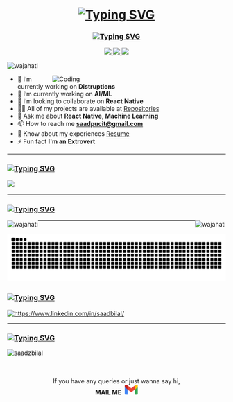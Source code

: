<h1 align="center"><a href="https://git.io/typing-svg"><img src="https://readme-typing-svg.demolab.com?font=Major+Mono+Display&size=40&pause=999999999&color=#FF0000&center=true&vCenter=true&width=900&height=100&lines=Hi+👋,I'm+Saad+Bilal!" alt="Typing SVG" /></a></h1>

<h3 align="center"><a href="https://git.io/typing-svg"><img src="https://readme-typing-svg.demolab.com?font=Major+Mono+Display&size=30&pause=1000&color=#FF0000&center=true&vCenter=true&width=550&height=100&lines=SoftwarE+EngineeR;FulL-StacK+DevelopeR;ML+ExperT" alt="Typing SVG" /></a></h3>
<p align="center">
<a href="https://www.linkedin.com/in/saadbilal/">
  <img height="50" src="https://user-images.githubusercontent.com/46517096/166973395-19676cd8-f8ec-4abf-83ff-da8243505b82.png"/>
</a>
<a href="https://medium.com/@saadpucit">
  <img height="50" src="https://user-images.githubusercontent.com/46517096/166973962-d05d145a-b6a0-4643-bd3d-5ac845679367.png"/>
</a>

<a href="https://www.instagram.com/saadzbilal/">
  <img height="50" src="https://user-images.githubusercontent.com/46517096/166974368-9798f39f-1f46-499c-b14e-81f0a3f83a06.png"/>
</a>
</p>

<p align="left"> <img src="https://komarev.com/ghpvc/?username=wajahati&label=Profile%20views&color=0e75b6&style=for-the-badge" alt="wajahati" /> </p>
<!-- <img align="right" alt="Coding" width="400" src="[https://raw.githubusercontent.com/wajahati/wajahati/main/booting-up-developer-economy-how-tech-startups-are-helping-coders-build-and-test-software-faster.webp](https://raw.githubusercontent.com/wajahati/wajahati/main/booting-up-developer-economy-how-tech-startups-are-helping-coders-build-and-test-software-faster.webp)"> -->

<img align="right" alt="Coding" width="400" src="https://github.com/wajahati/wajahati/blob/main/1_g93P5R81A26P-N03BpCr7A.gif">


+ 🔭 I’m currently working on  **Distruptions**
+ 🌱 I’m currently working on **AI/ML**
+ 👯 I’m looking to collaborate on **React Native**
+ 👨‍💻 All of my projects are available at [Repositories](https://github.com/SaadBilal?tab=repositories)
+ 💬 Ask me about **React Native, Machine Learning**
+ 📫 How to reach me **saadpucit@gmail.com**
+ 📄 Know about my experiences [Resume](https://www.linkedin.com/in/saadbilal/overlay/1580968607740/single-media-viewer/?profileId=ACoAAAkQ9wIBbalNVdjvTfYu-8Hw6yNFzXc7U40)
+ ⚡ Fun fact **I'm an Extrovert**

-------

<h3 align="left"><a href="https://git.io/typing-svg"><img src="https://readme-typing-svg.demolab.com?font=Major+Mono+Display&duration=1&pause=99999999999999&color=7BF7ED&vCenter=true&multiline=true&width=770&height=45&lines=Languages+And+Tools%3A" alt="Typing SVG" /></a></h3>



<!---     
<p align="left"> <a href="https://developer.android.com" target="_blank" rel="noreferrer"> <img src="https://raw.githubusercontent.com/devicons/devicon/master/icons/android/android-original-wordmark.svg" alt="android" width="40" height="40"/> </a> <a href="https://www.w3schools.com/cpp/" target="_blank" rel="noreferrer"> <img src="https://raw.githubusercontent.com/devicons/devicon/master/icons/cplusplus/cplusplus-original.svg" alt="cplusplus" width="40" height="40"/> </a> <a href="https://www.w3schools.com/cs/" target="_blank" rel="noreferrer"> <img src="https://raw.githubusercontent.com/devicons/devicon/master/icons/csharp/csharp-original.svg" alt="csharp" width="40" height="40"/> </a> <a href="https://www.w3schools.com/css/" target="_blank" rel="noreferrer"> <img src="https://raw.githubusercontent.com/devicons/devicon/master/icons/css3/css3-original-wordmark.svg" alt="css3" width="40" height="40"/> </a> <a href="https://dotnet.microsoft.com/" target="_blank" rel="noreferrer"> <img src="https://raw.githubusercontent.com/devicons/devicon/master/icons/dot-net/dot-net-original-wordmark.svg" alt="dotnet" width="40" height="40"/> </a> <a href="https://expressjs.com" target="_blank" rel="noreferrer"> <img src="https://raw.githubusercontent.com/devicons/devicon/master/icons/express/express-original-wordmark.svg" alt="express" width="40" height="40"/> </a> <a href="https://firebase.google.com/" target="_blank" rel="noreferrer"> <img src="https://www.vectorlogo.zone/logos/firebase/firebase-icon.svg" alt="firebase" width="40" height="40"/> </a> <a href="https://flask.palletsprojects.com/" target="_blank" rel="noreferrer"> <img src="https://www.vectorlogo.zone/logos/pocoo_flask/pocoo_flask-icon.svg" alt="flask" width="40" height="40"/> </a> <a href="https://fastapi.tiangolo.com" target="_blank" rel="noreferrer"><img src="https://cdn.worldvectorlogo.com/logos/fastapi-1.svg" width="40" height="40"/> </a> <a href="https://git-scm.com/" target="_blank" rel="noreferrer"><img src="https://www.vectorlogo.zone/logos/git-scm/git-scm-icon.svg" alt="git" width="40" height="40"/> </a> <a href="https://heroku.com" target="_blank" rel="noreferrer"> <img src="https://www.vectorlogo.zone/logos/heroku/heroku-icon.svg" alt="heroku" width="40" height="40"/> </a> <a href="https://www.w3.org/html/" target="_blank" rel="noreferrer"> <img src="https://raw.githubusercontent.com/devicons/devicon/master/icons/html5/html5-original-wordmark.svg" alt="html5" width="40" height="40"/> </a> <a href="https://www.java.com" target="_blank" rel="noreferrer"> <img src="https://raw.githubusercontent.com/devicons/devicon/master/icons/java/java-original.svg" alt="java" width="40" height="40"/> </a> <a href="https://developer.mozilla.org/en-US/docs/Web/JavaScript" target="_blank" rel="noreferrer"> <img src="https://raw.githubusercontent.com/devicons/devicon/master/icons/javascript/javascript-original.svg" alt="javascript" width="40" height="40"/> </a> <a href="https://www.mongodb.com/" target="_blank" rel="noreferrer"> <img src="https://raw.githubusercontent.com/devicons/devicon/master/icons/mongodb/mongodb-original-wordmark.svg" alt="mongodb" width="40" height="40"/> </a> <a href="https://www.mysql.com/" target="_blank" rel="noreferrer"> <img src="https://raw.githubusercontent.com/devicons/devicon/master/icons/mysql/mysql-original-wordmark.svg" alt="mysql" width="40" height="40"/> </a> <a href="https://nodejs.org" target="_blank" rel="noreferrer"> <img src="https://raw.githubusercontent.com/devicons/devicon/master/icons/nodejs/nodejs-original-wordmark.svg" alt="nodejs" width="40" height="40"/> </a> <a href="https://opencv.org/" target="_blank" rel="noreferrer"> <img src="https://www.vectorlogo.zone/logos/opencv/opencv-icon.svg" alt="opencv" width="40" height="40"/> </a> <a href="https://www.oracle.com/" target="_blank" rel="noreferrer"> <img src="https://raw.githubusercontent.com/devicons/devicon/master/icons/oracle/oracle-original.svg" alt="oracle" width="40" height="40"/> </a> <a href="https://postman.com" target="_blank" rel="noreferrer"> <img src="https://www.vectorlogo.zone/logos/getpostman/getpostman-icon.svg" alt="postman" width="40" height="40"/> </a> <a href="https://www.python.org" target="_blank" rel="noreferrer"> <img src="https://raw.githubusercontent.com/devicons/devicon/master/icons/python/python-original.svg" alt="python" width="40" height="40"/> </a> <a href="https://reactjs.org/" target="_blank" rel="noreferrer"> <img src="https://raw.githubusercontent.com/devicons/devicon/master/icons/react/react-original-wordmark.svg" alt="react" width="40" height="40"/> </a> <a href="https://reactnative.dev/" target="_blank" rel="noreferrer"> <img src="https://reactnative.dev/img/header_logo.svg" alt="reactnative" width="40" height="40"/> </a> <a href="https://scikit-learn.org/" target="_blank" rel="noreferrer"> <img src="https://upload.wikimedia.org/wikipedia/commons/0/05/Scikit_learn_logo_small.svg" alt="scikit_learn" width="40" height="40"/> </a> <a href="https://www.tensorflow.org" target="_blank" rel="noreferrer"> <img src="https://www.vectorlogo.zone/logos/tensorflow/tensorflow-icon.svg" alt="tensorflow" width="40" height="40"/> </a> <a href="https://www.typescriptlang.org/" target="_blank" rel="noreferrer"> <img src="https://raw.githubusercontent.com/devicons/devicon/master/icons/typescript/typescript-original.svg" alt="typescript" width="40" height="40"/> </a> </p>
-->

<p align="left">
  <a href="https://www.linkedin.com/in/saadbilal/">
    <img src="https://skillicons.dev/icons?i=html,css,js,express,nodejs,cs,cpp,c,java,py,firebase,mongodb,mysql,tensorflow,heroku,postman,fastapi,flask,dotnet,react,eclipse,git&perline=11" />
  </a>
</p>

-------

<h3 align="left"><a href="https://git.io/typing-svg"><img src="https://readme-typing-svg.demolab.com?font=Major+Mono+Display&duration=1&pause=99999999999999&color=7BF7ED&vCenter=true&multiline=true&width=770&height=45&lines=%F0%9F%93%8A+GitHub+Stats%3A" alt="Typing SVG" /></a></h3>


<!--[![GitHub Streak](https://streak-stats.demolab.com?user=wajahati&theme=vue&hide_border=true&border_radius=20&border=000000&stroke=7BF7ED&ring=7BF7ED&fire=7BF7ED&currStreakNum=7BF7ED&sideNums=7BF7ED&currStreakLabel=7BF7ED&sideLabels=7BF7ED&dates=7BF7ED&excludeDaysLabel=7BF7ED&background=45%2C00121D%2C1F3F3C)](https://git.io/streak-stats)-->

<p><img align="left" src="https://streak-stats.demolab.com?user=wajahati&theme=vue&hide_border=true&type=svg-xml&background=45%2C00121D%2C1F3F3C&border=000000&stroke=7BF7ED&ring=7BF7ED&fire=7BF7ED&currStreakNum=7BF7ED&sideNums=7BF7ED&currStreakLabel=7BF7ED&sideLabels=7BF7ED&dates=7BF7ED&excludeDaysLabel=7BF7ED&border_radius=20" alt="wajahati" /></p>
<!-- <p>&nbsp;<img align="right" src="https://github-readme-stats.vercel.app/api?username=wajahati&theme=slateorange&hide_border=false&include_all_commits=true&count_private=true" alt="muhammedh-shadir" /></p>&border_radius=20 -->
<p><img align="right" src="https://github-readme-stats.vercel.app/api/top-langs/?username=wajahati&layout=donut&hide=Blade&size_weight=0.5&count_weight=0.5&theme=vue-dark&hide_border=true&include_all_commits=true&count_private=true&bg_color=45%2C00121D%2C1F3F3C&border_color=000000&text_color=7BF7ED&title_color=7BF7ED&border_radius=20&icon_color=7BF7ED&card_width=260" alt="wajahati" /></p>



-------
<!--![Snake animation](https://github.com/wajahati/wajahati/blob/output/github-contribution-grid-snake.svg)-->

![Snake animation](https://github.com/wajahati/wajahati/blob/output/github-contribution-grid-snake-dark.svg)
-------

<h3 align="left"><a href="https://git.io/typing-svg"><img src="https://readme-typing-svg.demolab.com?font=Major+Mono+Display&size=20&duration=1&pause=99999999999999&color=7BF7ED&vCenter=true&multiline=true&width=770&height=45&lines=Connect+With+Me%3A" alt="Typing SVG" /></a></h3>
<p align="left">
<a href="https://linkedin.com/in/https://www.linkedin.com/in/saadbilal/" target="blank"><img align="center" src="https://raw.githubusercontent.com/rahuldkjain/github-profile-readme-generator/master/src/images/icons/Social/linked-in-alt.svg" alt="https://www.linkedin.com/in/saadbilal/" height="30" width="40" /></a>
</p>

-------

<h3 align="left"><a href="https://git.io/typing-svg"><img src="https://readme-typing-svg.demolab.com?font=Major+Mono+Display&size=20&duration=1&pause=99999999999999&color=7BF7ED&vCenter=true&multiline=true&width=770&height=45&lines=Buy+Me+A+Coffee%3A" alt="Typing SVG" /></a></h3>
<p><a href="https://www.buymeacoffee.com/saadzbilal"> <img align="left" src="https://cdn.buymeacoffee.com/buttons/v2/default-yellow.png" height="50" width="210" alt="saadzbilal" /></a></p><br><br>


<div align="center">
  <br>
  <p >
    If you have any queries or just wanna say hi, <br><b>MAIL ME</b>&nbsp;
  <a href="mailto:saadpucit@gmail.com">
      <img width="30px" src="https://github.com/GaganpreetKaurKalsi/GaganpreetKaurKalsi/blob/main/assests/gmail.svg" />
  </a></p>
</div>


